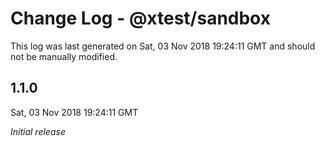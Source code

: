 # Change Log - @xtest/sandbox

This log was last generated on Sat, 03 Nov 2018 19:24:11 GMT and should not be manually modified.

## 1.1.0
Sat, 03 Nov 2018 19:24:11 GMT

*Initial release*

